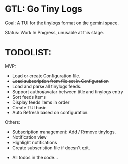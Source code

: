# GTL: Go Tiny Logs

Goal: A TUI for the [tinylogs]() format on the [gemini]() space.

Status: Work In Progress, unusable at this stage.

# TODOLIST:

MVP:
* ~~Load or create Configuration file.~~
* ~~Load subscription from file set in Configuration~~
* Load and parse all tinylogs feeds.
* Support author/avatar between title and tinylogs entry
* Sort feeds items
* Display feeds items in order
* Create TUI basic
* Auto Refresh based on configuration.

Others:
* Subscription management: Add / Remove tinylogs.
* Notification view
* Highlight notifications
* Create subscription file if doesn't exit.

+ All todos in the code…
